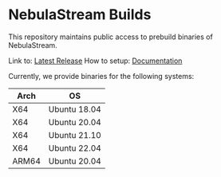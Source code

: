 # NebulaStream Builds

This repository maintains public access to prebuild binaries of NebulaStream.

Link to: [Latest Release](https://github.com/nebulastream/nebulastream-dev-builds/releases/latest) 
How to setup: [Documentation](https://docs.nebula.stream/docs/use-nebulastream/usage/#setup-prebuild-executables)

Currently, we provide binaries for the following systems:

| Arch  | OS  |
|---|---|
| X64 | Ubuntu 18.04 | 
| X64  | Ubuntu 20.04 | 
| X64  | Ubuntu 21.10 |
| X64  | Ubuntu 22.04 |
| ARM64  | Ubuntu 20.04 | 


